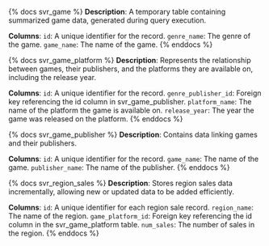 {% docs svr_game %}
**Description**: A temporary table containing summarized game data, generated during query execution.

**Columns**:
`id`: A unique identifier for the record.
`genre_name`: The genre of the game.
`game_name`: The name of the game.
{% enddocs %}


{% docs svr_game_platform %}
**Description**: Represents the relationship between games, their publishers, and the platforms they are available on, including the release year.

**Columns**:
`id`: A unique identifier for the record.
`genre_publisher_id`: Foreign key referencing the id column in svr_game_publisher.
`platform_name`: The name of the platform the game is available on.
`release_year`: The year the game was released on the platform.
{% enddocs %}


{% docs svr_game_publisher %}
**Description**: Contains data linking games and their publishers.

**Columns**:
`id`: A unique identifier for the record.
`game_name`: The name of the game.
`publisher_name`: The name of the publisher.
{% enddocs %}


{% docs svr_region_sales %}
**Description**: Stores region sales data incrementally, allowing new or updated data to be added efficiently.

**Columns**:
`id`: A unique identifier for each region sale record.
`region_name`: The name of the region.
`game_platform_id`: Foreign key referencing the id column in the svr_game_platform table.
`num_sales`: The number of sales in the region.
{% enddocs %}

